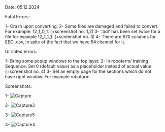 Date: 05.12.2024

Fatal Errors:

1- Crash upon converting.
2- Some files are damaged and failed to convert. For example: 12_1_0_1. (+screenshot no. 1,2)
3- '.bdl' has been set twice for a file for example 12_1_1_1.  (+screenshot no. 3)
4- There are 670 columns for EEG .csv, in spite of the fact that we have 64 channel for it.

UI rlated errors:

1- Bring some popup windows to the top layer.
2- In robotarm/ training Sequence: Set 0 (default value) as a placeholder instead of actual value (+screenshot no. 4)
3- Set an empty page for the sections which do not have right window. For example robotarm



Screenshots:


1- 
![Capture](https://github.com/user-attachments/assets/384f37ff-9748-4fbb-b0a6-cdf4be4f8133)

2- 
![Capture3](https://github.com/user-attachments/assets/ebf7616a-6406-4064-adbc-88a398512ce5)

3- 
![Capture5](https://github.com/user-attachments/assets/7d038e90-beb0-46a3-9be8-fbaa4f4c2576)

4-
![Capture4](https://github.com/user-attachments/assets/9f7b432a-2bc4-42c7-a022-d1c20318da50)

